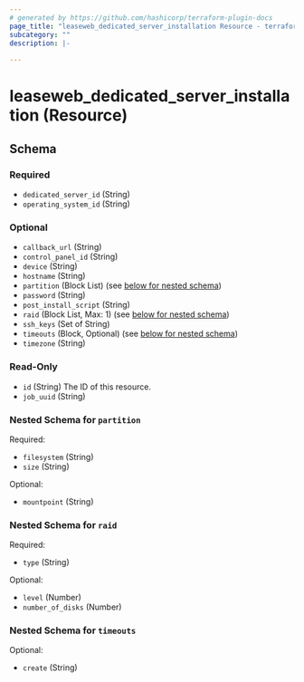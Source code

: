```yaml
---
# generated by https://github.com/hashicorp/terraform-plugin-docs
page_title: "leaseweb_dedicated_server_installation Resource - terraform-provider-leaseweb"
subcategory: ""
description: |-
  
---
```


# leaseweb_dedicated_server_installation (Resource)





<!-- schema generated by tfplugindocs -->
## Schema

### Required

- `dedicated_server_id` (String)
- `operating_system_id` (String)

### Optional

- `callback_url` (String)
- `control_panel_id` (String)
- `device` (String)
- `hostname` (String)
- `partition` (Block List) (see [below for nested schema](#nestedblock--partition))
- `password` (String)
- `post_install_script` (String)
- `raid` (Block List, Max: 1) (see [below for nested schema](#nestedblock--raid))
- `ssh_keys` (Set of String)
- `timeouts` (Block, Optional) (see [below for nested schema](#nestedblock--timeouts))
- `timezone` (String)

### Read-Only

- `id` (String) The ID of this resource.
- `job_uuid` (String)

<a id="nestedblock--partition"></a>
### Nested Schema for `partition`

Required:

- `filesystem` (String)
- `size` (String)

Optional:

- `mountpoint` (String)


<a id="nestedblock--raid"></a>
### Nested Schema for `raid`

Required:

- `type` (String)

Optional:

- `level` (Number)
- `number_of_disks` (Number)


<a id="nestedblock--timeouts"></a>
### Nested Schema for `timeouts`

Optional:

- `create` (String)


